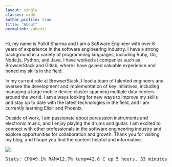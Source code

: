 ```yaml
---
layout: single
classes: wide
author_profile: true
title: "About"
permalink: /about/
---
```


Hi, my name is Pulkit Sharma and I am a Software Engineer with over 6 years of experience in the software engineering industry. I have a strong background in a variety of programming languages, including Ruby, Go, Node.js, Python, and Java. I have worked at companies such as BrowserStack and Gitlab, where I have gained valuable experience and honed my skills in the field.

In my current role at BrowserStack, I lead a team of talented engineers and oversee the development and implementation of key initiatives, including managing a large mobile device cluster spanning multiple data centers around the world. I am always looking for new ways to improve my skills and stay up to date with the latest technologies in the field, and I am currently learning Elixir and Phoenix.

Outside of work, I am passionate about percussion instruments and electronic music, and I enjoy playing the drums and guitar. I am excited to connect with other professionals in the software engineering industry and explore opportunities for collaboration and growth. Thank you for visiting my blog, and I hope you find the content helpful and informative.

<img src='https://img.shields.io/badge/Hosted--on-Raspberry%20Pi%204-lightgrey?style=for-the-badge&logo=raspberrypi&color=red'>
<!-- Dynamic Data -->
<pre>
Stats: CPU=9.1% RAM=12.7% temp=42.8'C up 5 hours, 33 minutes
</pre>

